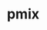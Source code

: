---
title: "pmix"
layout: cache
categories: [package, develop-2023-08-13]
meta: {"versions": ["4.2.4"], "compilers": ["apple-clang@=14.0.0", "gcc@=11.1.0", "gcc@=11.3.0", "gcc@=12.1.0", "gcc@=7.3.1", "oneapi@=2023.2.0"], "oss": ["amzn2", "ubuntu20.04", "ubuntu22.04", "ventura"], "platforms": ["darwin", "linux"], "targets": ["aarch64", "neoverse_n1", "ppc64le", "x86_64", "x86_64_v3"], "stacks": ["aws-isc", "aws-isc-aarch64", "e4s", "e4s-oneapi", "e4s-power", "ml-darwin-aarch64-mps", "ml-linux-x86_64-cpu", "ml-linux-x86_64-cuda", "ml-linux-x86_64-rocm", "radiuss-aws", "radiuss-aws-aarch64", "root", "tutorial"], "num_specs": 14, "num_specs_by_stack": {"root": 14, "ml-darwin-aarch64-mps": 1, "aws-isc-aarch64": 2, "radiuss-aws-aarch64": 2, "aws-isc": 1, "radiuss-aws": 1, "e4s-power": 1, "e4s-oneapi": 1, "e4s": 1, "ml-linux-x86_64-cpu": 1, "tutorial": 2, "ml-linux-x86_64-cuda": 1, "ml-linux-x86_64-rocm": 1}}
spec_details: [{"hash": "7qdcqw3x6bjjuakgn6v3daiet3g3byga", "compiler": "apple-clang@=14.0.0", "versions": ["4.2.4"], "os": "ventura", "platform": "darwin", "target": "aarch64", "variants": ["build_system=autotools", "~docs", "+pmi_backwards_compatibility", "~python", "~restful"], "stacks": ["root", "ml-darwin-aarch64-mps"], "size": "-", "tarball": "https://binaries.spack.io/releases/develop-2023-08-13/build_cache/darwin-ventura-aarch64/apple-clang-14.0.0/pmix-4.2.4/darwin-ventura-aarch64-apple-clang-14.0.0-pmix-4.2.4-7qdcqw3x6bjjuakgn6v3daiet3g3byga.spack"}, {"hash": "n3dubzgpzwpwb4m3j62zpysfflahtqun", "compiler": "gcc@=7.3.1", "versions": ["4.2.4"], "os": "amzn2", "platform": "linux", "target": "aarch64", "variants": ["build_system=autotools", "~docs", "+pmi_backwards_compatibility", "~python", "~restful"], "stacks": ["aws-isc-aarch64", "root"], "size": "-", "tarball": "https://binaries.spack.io/releases/develop-2023-08-13/build_cache/linux-amzn2-aarch64/gcc-7.3.1/pmix-4.2.4/linux-amzn2-aarch64-gcc-7.3.1-pmix-4.2.4-n3dubzgpzwpwb4m3j62zpysfflahtqun.spack"}, {"hash": "mao76ymkzqc3d3vh5voatob7e5obrjnt", "compiler": "gcc@=7.3.1", "versions": ["4.2.4"], "os": "amzn2", "platform": "linux", "target": "aarch64", "variants": ["build_system=autotools", "~docs", "+pmi_backwards_compatibility", "~python", "~restful"], "stacks": ["radiuss-aws-aarch64", "root"], "size": "-", "tarball": "https://binaries.spack.io/releases/develop-2023-08-13/build_cache/linux-amzn2-aarch64/gcc-7.3.1/pmix-4.2.4/linux-amzn2-aarch64-gcc-7.3.1-pmix-4.2.4-mao76ymkzqc3d3vh5voatob7e5obrjnt.spack"}, {"hash": "2sczqtmahqukpdutgbe6pfzjyviedei6", "compiler": "gcc@=7.3.1", "versions": ["4.2.4"], "os": "amzn2", "platform": "linux", "target": "neoverse_n1", "variants": ["build_system=autotools", "~docs", "+pmi_backwards_compatibility", "~python", "~restful"], "stacks": ["radiuss-aws-aarch64", "root"], "size": "-", "tarball": "https://binaries.spack.io/releases/develop-2023-08-13/build_cache/linux-amzn2-neoverse_n1/gcc-7.3.1/pmix-4.2.4/linux-amzn2-neoverse_n1-gcc-7.3.1-pmix-4.2.4-2sczqtmahqukpdutgbe6pfzjyviedei6.spack"}, {"hash": "nxib2qhflw7rsmavuqsnpbhcmm46p77e", "compiler": "gcc@=7.3.1", "versions": ["4.2.4"], "os": "amzn2", "platform": "linux", "target": "neoverse_n1", "variants": ["build_system=autotools", "~docs", "+pmi_backwards_compatibility", "~python", "~restful"], "stacks": ["aws-isc-aarch64", "root"], "size": "-", "tarball": "https://binaries.spack.io/releases/develop-2023-08-13/build_cache/linux-amzn2-neoverse_n1/gcc-7.3.1/pmix-4.2.4/linux-amzn2-neoverse_n1-gcc-7.3.1-pmix-4.2.4-nxib2qhflw7rsmavuqsnpbhcmm46p77e.spack"}, {"hash": "luw5jqv434twgiwdx4lxxpjc3h5enr4m", "compiler": "gcc@=7.3.1", "versions": ["4.2.4"], "os": "amzn2", "platform": "linux", "target": "x86_64_v3", "variants": ["build_system=autotools", "~docs", "+pmi_backwards_compatibility", "~python", "~restful"], "stacks": ["aws-isc", "root"], "size": "-", "tarball": "https://binaries.spack.io/releases/develop-2023-08-13/build_cache/linux-amzn2-x86_64_v3/gcc-7.3.1/pmix-4.2.4/linux-amzn2-x86_64_v3-gcc-7.3.1-pmix-4.2.4-luw5jqv434twgiwdx4lxxpjc3h5enr4m.spack"}, {"hash": "qyjieojfpmvo7tyc6wlco4sfkzih3mtb", "compiler": "gcc@=7.3.1", "versions": ["4.2.4"], "os": "amzn2", "platform": "linux", "target": "x86_64_v3", "variants": ["build_system=autotools", "~docs", "+pmi_backwards_compatibility", "~python", "~restful"], "stacks": ["radiuss-aws", "root"], "size": "-", "tarball": "https://binaries.spack.io/releases/develop-2023-08-13/build_cache/linux-amzn2-x86_64_v3/gcc-7.3.1/pmix-4.2.4/linux-amzn2-x86_64_v3-gcc-7.3.1-pmix-4.2.4-qyjieojfpmvo7tyc6wlco4sfkzih3mtb.spack"}, {"hash": "a4v27cnpzkmiwpqeuzgx7obgpwonesya", "compiler": "gcc@=11.1.0", "versions": ["4.2.4"], "os": "ubuntu20.04", "platform": "linux", "target": "ppc64le", "variants": ["build_system=autotools", "~docs", "+pmi_backwards_compatibility", "~python", "~restful"], "stacks": ["root", "e4s-power"], "size": "-", "tarball": "https://binaries.spack.io/releases/develop-2023-08-13/build_cache/linux-ubuntu20.04-ppc64le/gcc-11.1.0/pmix-4.2.4/linux-ubuntu20.04-ppc64le-gcc-11.1.0-pmix-4.2.4-a4v27cnpzkmiwpqeuzgx7obgpwonesya.spack"}, {"hash": "2ss2goujwczzq6salshyiiebr7u3s7kz", "compiler": "oneapi@=2023.2.0", "versions": ["4.2.4"], "os": "ubuntu20.04", "platform": "linux", "target": "x86_64", "variants": ["build_system=autotools", "~docs", "+pmi_backwards_compatibility", "~python", "~restful"], "stacks": ["root", "e4s-oneapi"], "size": "-", "tarball": "https://binaries.spack.io/releases/develop-2023-08-13/build_cache/linux-ubuntu20.04-x86_64/oneapi-2023.2.0/pmix-4.2.4/linux-ubuntu20.04-x86_64-oneapi-2023.2.0-pmix-4.2.4-2ss2goujwczzq6salshyiiebr7u3s7kz.spack"}, {"hash": "7im5n6q7lrkm5wewdjifdfmawnhei4bf", "compiler": "gcc@=11.1.0", "versions": ["4.2.4"], "os": "ubuntu20.04", "platform": "linux", "target": "x86_64_v3", "variants": ["build_system=autotools", "~docs", "+pmi_backwards_compatibility", "~python", "~restful"], "stacks": ["root", "e4s"], "size": "-", "tarball": "https://binaries.spack.io/releases/develop-2023-08-13/build_cache/linux-ubuntu20.04-x86_64_v3/gcc-11.1.0/pmix-4.2.4/linux-ubuntu20.04-x86_64_v3-gcc-11.1.0-pmix-4.2.4-7im5n6q7lrkm5wewdjifdfmawnhei4bf.spack"}, {"hash": "4ielxha2lemxztv7w33bwo5ljbis3sny", "compiler": "gcc@=11.3.0", "versions": ["4.2.4"], "os": "ubuntu22.04", "platform": "linux", "target": "x86_64_v3", "variants": ["build_system=autotools", "~docs", "+pmi_backwards_compatibility", "~python", "~restful"], "stacks": ["ml-linux-x86_64-cpu", "root", "tutorial"], "size": "-", "tarball": "https://binaries.spack.io/releases/develop-2023-08-13/build_cache/linux-ubuntu22.04-x86_64_v3/gcc-11.3.0/pmix-4.2.4/linux-ubuntu22.04-x86_64_v3-gcc-11.3.0-pmix-4.2.4-4ielxha2lemxztv7w33bwo5ljbis3sny.spack"}, {"hash": "xzomiqs4kdx7uknmfolcqgl5swulixar", "compiler": "gcc@=11.3.0", "versions": ["4.2.4"], "os": "ubuntu22.04", "platform": "linux", "target": "x86_64_v3", "variants": ["build_system=autotools", "~docs", "+pmi_backwards_compatibility", "~python", "~restful"], "stacks": ["root", "ml-linux-x86_64-cuda"], "size": "-", "tarball": "https://binaries.spack.io/releases/develop-2023-08-13/build_cache/linux-ubuntu22.04-x86_64_v3/gcc-11.3.0/pmix-4.2.4/linux-ubuntu22.04-x86_64_v3-gcc-11.3.0-pmix-4.2.4-xzomiqs4kdx7uknmfolcqgl5swulixar.spack"}, {"hash": "sw4tl6q4arqakpwxt4hrrmjwl4wgdtom", "compiler": "gcc@=11.3.0", "versions": ["4.2.4"], "os": "ubuntu22.04", "platform": "linux", "target": "x86_64_v3", "variants": ["build_system=autotools", "~docs", "+pmi_backwards_compatibility", "~python", "~restful"], "stacks": ["root", "ml-linux-x86_64-rocm"], "size": "-", "tarball": "https://binaries.spack.io/releases/develop-2023-08-13/build_cache/linux-ubuntu22.04-x86_64_v3/gcc-11.3.0/pmix-4.2.4/linux-ubuntu22.04-x86_64_v3-gcc-11.3.0-pmix-4.2.4-sw4tl6q4arqakpwxt4hrrmjwl4wgdtom.spack"}, {"hash": "5ldrxmf3y3qjzxh6tfvw7gsq5c5oyr5a", "compiler": "gcc@=12.1.0", "versions": ["4.2.4"], "os": "ubuntu22.04", "platform": "linux", "target": "x86_64_v3", "variants": ["build_system=autotools", "~docs", "+pmi_backwards_compatibility", "~python", "~restful"], "stacks": ["root", "tutorial"], "size": "-", "tarball": "https://binaries.spack.io/releases/develop-2023-08-13/build_cache/linux-ubuntu22.04-x86_64_v3/gcc-12.1.0/pmix-4.2.4/linux-ubuntu22.04-x86_64_v3-gcc-12.1.0-pmix-4.2.4-5ldrxmf3y3qjzxh6tfvw7gsq5c5oyr5a.spack"}]
---